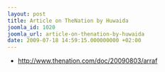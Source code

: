 ```yaml
---
layout: post
title: Article on TheNation by Huwaida
joomla_id: 1020
joomla_url: article-on-thenation-by-huwaida
date: 2009-07-18 14:59:15.000000000 +02:00
---
```

<ul>
<li><a title="nation" href="http://www.thenation.com/doc/20090803/arraf">http://www.thenation.com/doc/20090803/arraf</a></li>
</ul>
